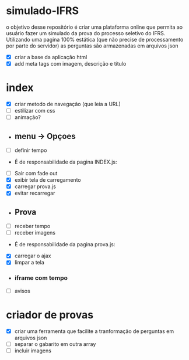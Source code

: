 # simulado-IFRS
o objetivo desse repositório é criar uma plataforma online que permita ao usuário fazer um simulado da prova do processo seletivo do IFRS. Utilizando uma pagina 100% estática (que não precise de processamento por parte do servidor) as perguntas são armazenadas em arquivos json
- [x] criar a base da aplicação html
- [x] add meta tags com imagem, descrição e titulo

# index
- [x] criar metodo de navegação (que leia a URL)
- [ ] estilizar com css
- [ ] animação?

- ## menu -> Opçoes 
- [ ] definir tempo
- É de responsabilidade da pagina INDEX.js:
- [ ] Sair com fade out
- [x] exibir tela de carregamento  
- [x] carregar prova.js
- [x] evitar recarregar  

- ## Prova 
- [ ] receber tempo
- [ ] receber imagens
- É de responsabilidade da pagina prova.js:
- [x] carregar o ajax 
- [x] limpar a tela 

- ### iframe com tempo
- [ ] avisos

# criador de provas
- [x] criar uma ferramenta que facilite a tranformação de perguntas em arquivos json
- [ ] separar o gabarito em outra array
- [ ] incluir imagens
